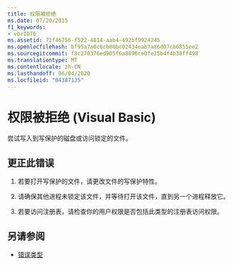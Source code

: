 ```yaml
---
title: 权限被拒绝
ms.date: 07/20/2015
f1_keywords:
- vbrID70
ms.assetid: 71f46756-f522-4814-aab4-492bf9924245
ms.openlocfilehash: bf95a7a0c6cb80bc02434eab7a86d07cb6855ee2
ms.sourcegitcommit: f8c270376ed905f6a8896ce0fe25b4f4b38ff498
ms.translationtype: MT
ms.contentlocale: zh-CN
ms.lasthandoff: 06/04/2020
ms.locfileid: "84387135"
---
```

# <a name="permission-denied-visual-basic"></a>权限被拒绝 (Visual Basic)
尝试写入到写保护的磁盘或访问锁定的文件。  
  
## <a name="to-correct-this-error"></a>更正此错误  
  
1. 若要打开写保护的文件，请更改文件的写保护特性。  
  
2. 请确保其他进程未锁定该文件，并等待打开该文件，直到另一个进程释放它。  
  
3. 若要访问注册表，请检查你的用户权限是否包括此类型的注册表访问权限。  
  
## <a name="see-also"></a>另请参阅

- [错误类型](../../programming-guide/language-features/error-types.md)
